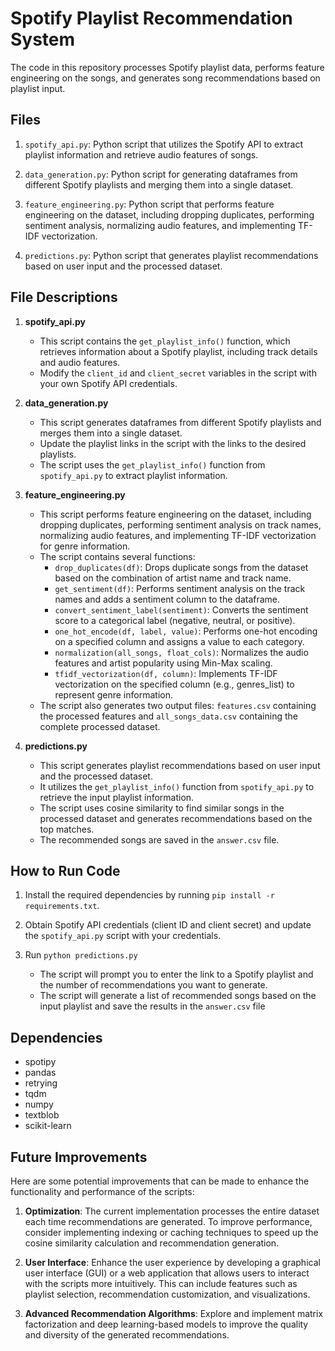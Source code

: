 # Spotify Playlist Recommendation System

The code in this repository processes Spotify playlist data, performs feature engineering on the songs, and generates song recommendations based on playlist input.

## Files

1. `spotify_api.py`: Python script that utilizes the Spotify API to extract playlist information and retrieve audio features of songs.

2. `data_generation.py`: Python script for generating dataframes from different Spotify playlists and merging them into a single dataset.

3. `feature_engineering.py`: Python script that performs feature engineering on the dataset, including dropping duplicates, performing sentiment analysis, normalizing audio features, and implementing TF-IDF vectorization.

4. `predictions.py`: Python script that generates playlist recommendations based on user input and the processed dataset.

## File Descriptions

1. **spotify_api.py**
   - This script contains the `get_playlist_info()` function, which retrieves information about a Spotify playlist, including track details and audio features.
   - Modify the `client_id` and `client_secret` variables in the script with your own Spotify API credentials.

2. **data_generation.py**
   - This script generates dataframes from different Spotify playlists and merges them into a single dataset.
   - Update the playlist links in the script with the links to the desired playlists.
   - The script uses the `get_playlist_info()` function from `spotify_api.py` to extract playlist information.

3. **feature_engineering.py**
   - This script performs feature engineering on the dataset, including dropping duplicates, performing sentiment analysis on track names, normalizing audio features, and implementing TF-IDF vectorization for genre information.
   - The script contains several functions:
     - `drop_duplicates(df)`: Drops duplicate songs from the dataset based on the combination of artist name and track name.
     - `get_sentiment(df)`: Performs sentiment analysis on the track names and adds a sentiment column to the dataframe.
     - `convert_sentiment_label(sentiment)`: Converts the sentiment score to a categorical label (negative, neutral, or positive).
     - `one_hot_encode(df, label, value)`: Performs one-hot encoding on a specified column and assigns a value to each category.
     - `normalization(all_songs, float_cols)`: Normalizes the audio features and artist popularity using Min-Max scaling.
     - `tfidf_vectorization(df, column)`: Implements TF-IDF vectorization on the specified column (e.g., genres_list) to represent genre information.
   - The script also generates two output files: `features.csv` containing the processed features and `all_songs_data.csv` containing the complete processed dataset.

4. **predictions.py**
   - This script generates playlist recommendations based on user input and the processed dataset.
   - It utilizes the `get_playlist_info()` function from `spotify_api.py` to retrieve the input playlist information.
   - The script uses cosine similarity to find similar songs in the processed dataset and generates recommendations based on the top matches.
   - The recommended songs are saved in the `answer.csv` file.

## How to Run Code

1. Install the required dependencies by running `pip install -r requirements.txt`.

2. Obtain Spotify API credentials (client ID and client secret) and update the `spotify_api.py` script with your credentials.

3. Run `python predictions.py`
    - The script will prompt you to enter the link to a Spotify playlist and the number of recommendations you want to generate.
    - The script will generate a list of recommended songs based on the input playlist and save the results in the `answer.csv` file

## Dependencies

- spotipy
- pandas
- retrying
- tqdm
- numpy
- textblob
- scikit-learn

## Future Improvements

Here are some potential improvements that can be made to enhance the functionality and performance of the scripts:

1. **Optimization**: The current implementation processes the entire dataset each time recommendations are generated. To improve performance, consider implementing indexing or caching techniques to speed up the cosine similarity calculation and recommendation generation.

2. **User Interface**: Enhance the user experience by developing a graphical user interface (GUI) or a web application that allows users to interact with the scripts more intuitively. This can include features such as playlist selection, recommendation customization, and visualizations.

3. **Advanced Recommendation Algorithms**: Explore and implement matrix factorization and deep learning-based models to improve the quality and diversity of the generated recommendations.





